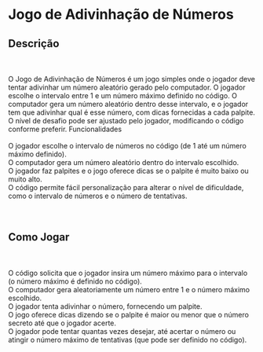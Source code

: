 <h1>Jogo de Adivinhação de Números</h1>
<h2>Descrição</h2>
<br>
<br>
O Jogo de Adivinhação de Números é um jogo simples onde o jogador deve tentar adivinhar um número aleatório gerado pelo computador. O jogador escolhe o intervalo entre 1 e um número máximo definido no código. O computador gera um número aleatório dentro desse intervalo, e o jogador tem que adivinhar qual é esse número, com dicas fornecidas a cada palpite. O nível de desafio pode ser ajustado pelo jogador, modificando o código conforme preferir.
Funcionalidades
<br>
<br>
    O jogador escolhe o intervalo de números no código (de 1 até um número máximo definido).<br>
    O computador gera um número aleatório dentro do intervalo escolhido.<br>
    O jogador faz palpites e o jogo oferece dicas se o palpite é muito baixo ou muito alto.<br>
    O código permite fácil personalização para alterar o nível de dificuldade, como o intervalo de números e o número de tentativas.<br>
<br>
<br>
<h2>Como Jogar</h2>
<br>
<br>
    O código solicita que o jogador insira um número máximo para o intervalo (o número máximo é definido no código).<br>
    O computador gera aleatoriamente um número entre 1 e o número máximo escolhido.<br>
    O jogador tenta adivinhar o número, fornecendo um palpite.<br>
    O jogo oferece dicas dizendo se o palpite é maior ou menor que o número secreto até que o jogador acerte.<br>
    O jogador pode tentar quantas vezes desejar, até acertar o número ou atingir o número máximo de tentativas (que pode ser definido no código).<br>
